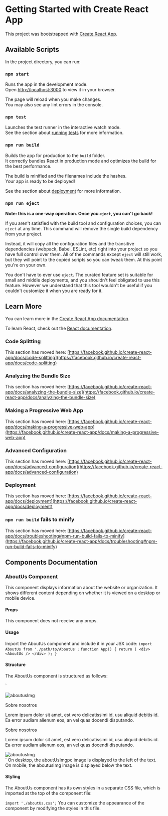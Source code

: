 # Getting Started with Create React App

This project was bootstrapped with [Create React App](https://github.com/facebook/create-react-app).

## Available Scripts

In the project directory, you can run:

### `npm start`

Runs the app in the development mode.\
Open [http://localhost:3000](http://localhost:3000) to view it in your browser.

The page will reload when you make changes.\
You may also see any lint errors in the console.

### `npm test`

Launches the test runner in the interactive watch mode.\
See the section about [running tests](https://facebook.github.io/create-react-app/docs/running-tests) for more information.

### `npm run build`

Builds the app for production to the `build` folder.\
It correctly bundles React in production mode and optimizes the build for the best performance.

The build is minified and the filenames include the hashes.\
Your app is ready to be deployed!

See the section about [deployment](https://facebook.github.io/create-react-app/docs/deployment) for more information.

### `npm run eject`

**Note: this is a one-way operation. Once you `eject`, you can't go back!**

If you aren't satisfied with the build tool and configuration choices, you can `eject` at any time. This command will remove the single build dependency from your project.

Instead, it will copy all the configuration files and the transitive dependencies (webpack, Babel, ESLint, etc) right into your project so you have full control over them. All of the commands except `eject` will still work, but they will point to the copied scripts so you can tweak them. At this point you're on your own.

You don't have to ever use `eject`. The curated feature set is suitable for small and middle deployments, and you shouldn't feel obligated to use this feature. However we understand that this tool wouldn't be useful if you couldn't customize it when you are ready for it.

## Learn More

You can learn more in the [Create React App documentation](https://facebook.github.io/create-react-app/docs/getting-started).

To learn React, check out the [React documentation](https://reactjs.org/).

### Code Splitting

This section has moved here: [https://facebook.github.io/create-react-app/docs/code-splitting](https://facebook.github.io/create-react-app/docs/code-splitting)

### Analyzing the Bundle Size

This section has moved here: [https://facebook.github.io/create-react-app/docs/analyzing-the-bundle-size](https://facebook.github.io/create-react-app/docs/analyzing-the-bundle-size)

### Making a Progressive Web App

This section has moved here: [https://facebook.github.io/create-react-app/docs/making-a-progressive-web-app](https://facebook.github.io/create-react-app/docs/making-a-progressive-web-app)

### Advanced Configuration

This section has moved here: [https://facebook.github.io/create-react-app/docs/advanced-configuration](https://facebook.github.io/create-react-app/docs/advanced-configuration)

### Deployment

This section has moved here: [https://facebook.github.io/create-react-app/docs/deployment](https://facebook.github.io/create-react-app/docs/deployment)

### `npm run build` fails to minify

This section has moved here: [https://facebook.github.io/create-react-app/docs/troubleshooting#npm-run-build-fails-to-minify](https://facebook.github.io/create-react-app/docs/troubleshooting#npm-run-build-fails-to-minify)

## Components Documentation
### AboutUs Component
This component displays information about the website or organization. It shows different content depending on whether it is viewed on a desktop or mobile device.

#### Props
This component does not receive any props.

#### Usage
Import the AboutUs component and include it in your JSX code:
`
import AboutUs from './path/to/AboutUs';
`
`
function App() {
  return (
    <div>
      <AboutUs />
    </div>
  );
}
`
#### Structure
The AboutUs component is structured as follows:

`
<div className="aboutUs">
  <div className="aboutUs-pc">
    <img className="aboutusImgPc" src={aboutUsImgpc} alt="aboutusImg" />
    <div>
      <p className="aboutUs-text1">Sobre nosotros</p>
      <p className="aboutUs-text2">
        Lorem ipsum dolor sit amet, est vero delicatissimi id, usu aliquid
        debitis id. Ea error audiam alienum eos, an vel quas docendi
        disputando.
      </p>
    </div>
  </div>
  <div className="aboutUs-mobile">
    <p className="aboutUs-text1">Sobre nosotros</p>
    <p className="aboutUs-text2">
      Lorem ipsum dolor sit amet, est vero delicatissimi id, usu aliquid
      debitis id. Ea error audiam alienum eos, an vel quas docendi
      disputando.
    </p>
    <img className="aboutusImgMobile" src={aboutusImg} alt="aboutusImg" />
  </div>
</div>
`
On desktop, the aboutUsImgpc image is displayed to the left of the text. On mobile, the aboutusImg image is displayed below the text.

#### Styling
The AboutUs component has its own styles in a separate CSS file, which is imported at the top of the component file:

`import './aboutUs.css';`
You can customize the appearance of the component by modifying the styles in this file.
